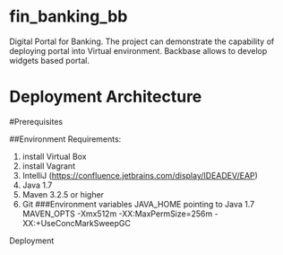 # fin_banking_bb

Digital Portal for Banking.
The project can demonstrate the capability of deploying portal into Virtual environment.
Backbase allows to develop widgets based portal.

# Deployment Architecture



#Prerequisites

##Environment Requirements:

1. install Virtual Box
2. install Vagrant
3. IntelliJ (https://confluence.jetbrains.com/display/IDEADEV/EAP)
4. Java 1.7
5. Maven 3.2.5 or higher
6. Git
###Environment variables
JAVA_HOME pointing to Java 1.7
MAVEN_OPTS -Xmx512m -XX:MaxPermSize=256m -XX:+UseConcMarkSweepGC

Deployment
